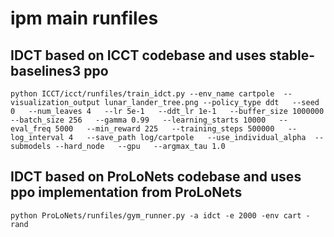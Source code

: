 # ipm main runfiles

IDCT based on ICCT codebase and uses stable-baselines3 ppo
----------------------------------------------------------
`python ICCT/icct/runfiles/train_idct.py --env_name cartpole  --visualization_output lunar_lander_tree.png --policy_type ddt   --seed 0   --num_leaves 4   --lr 5e-1   --ddt_lr 1e-1   --buffer_size 1000000   --batch_size 256   --gamma 0.99   --learning_starts 10000   --eval_freq 5000   --min_reward 225   --training_steps 500000   --log_interval 4   --save_path log/cartpole   --use_individual_alpha  --submodels --hard_node   --gpu   --argmax_tau 1.0`

IDCT based on ProLoNets codebase and uses ppo implementation from ProLoNets
---------------------------------------------------------------------------
`python ProLoNets/runfiles/gym_runner.py -a idct -e 2000 -env cart -rand`
